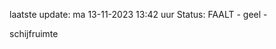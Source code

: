 laatste update: 
ma 13-11-2023 13:42   uur 
Status: FAALT - geel - 
<div class="service Y">schijfruimte</div>
